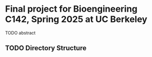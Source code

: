 # Final project for Bioengineering C142, Spring 2025 at UC Berkeley

TODO abstract

## TODO Directory Structure

```bash
```
